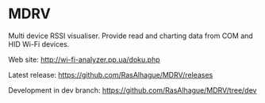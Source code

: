MDRV
====

Multi device RSSI visualiser. Provide read and charting data from COM and HID Wi-Fi devices.

Web site: http://wi-fi-analyzer.pp.ua/doku.php

Latest release: https://github.com/RasAlhague/MDRV/releases

Development in dev branch: https://github.com/RasAlhague/MDRV/tree/dev